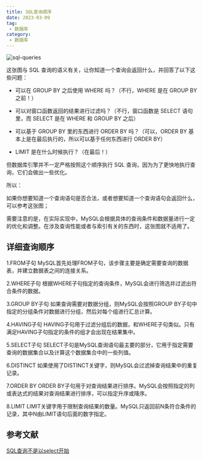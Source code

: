 ```yaml
---
title: SQL查询顺序
date: 2023-03-09
tag:
 - 数据库
category:
 - 数据库
---
```


![sql-queries](https://jvns.ca/images/sql-queries.jpeg)

<!-- more -->

这张图与 SQL 查询的语义有关，让你知道一个查询会返回什么，并回答了以下这些问题：

- 可以在 GROUP BY 之后使用 WHERE 吗？（不行，WHERE 是在 GROUP BY 之前！）
- 可以对窗口函数返回的结果进行过滤吗？（不行，窗口函数是 SELECT 语句里，而 SELECT 是在 WHERE 和 GROUP BY 之后）
- 可以基于 GROUP BY 里的东西进行 ORDER BY 吗？（可以，ORDER BY 基本上是在最后执行的，所以可以基于任何东西进行 ORDER BY）

- LIMIT 是在什么时候执行？（在最后！）

但数据库引擎并不一定严格按照这个顺序执行 SQL 查询，因为为了更快地执行查询，它们会做出一些优化。

所以：

如果你想要知道一个查询语句是否合法，或者想要知道一个查询语句会返回什么，可以参考这张图；

需要注意的是，在实际实现中，MySQL会根据具体的查询条件和数据量进行一定的优化和调整。在涉及查询性能或者与索引有关的东西时，这张图就不适用了。<Badge text="注意" type="warning"/>

## 详细查询顺序

1.FROM子句
MySQL首先处理FROM子句，该步骤主要是确定需要查询的数据表，并建立数据表之间的连接关系。

2.WHERE子句
根据WHERE子句指定的查询条件，MySQL会进行筛选并过滤出符合条件的数据。

3.GROUP BY子句
如果查询需要对数据分组，则MySQL会按照GROUP BY子句中指定的分组条件对数据进行分组，然后对每个组进行汇总计算。

4.HAVING子句
HAVING子句用于过滤分组后的数据，和WHERE子句类似。只有满足HAVING子句指定的条件的组才会出现在结果集中。

5.SELECT子句
SELECT子句是MySQL查询语句最主要的部分，它用于指定需要查询的数据集合以及计算这个数据集合中的一些列值。

6.DISTINCT
如果使用了DISTINCT关键字，则MySQL会过滤掉查询结果中的重复记录。

7.ORDER BY
ORDER BY子句用于对查询结果进行排序。MySQL会按照指定的列或表达式的结果对查询结果进行排序，可以指定升序或降序。

8.LIMIT
LIMIT关键字用于限制查询结果的数量。MySQL只返回前N条符合条件的记录，其中N由LIMIT语句后面的数字指定。

## 参考文献

[SQL查询不是以select开始](https://jvns.ca/blog/2019/10/03/sql-queries-don-t-start-with-select/)

